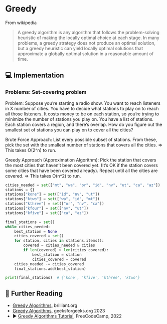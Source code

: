 # Greedy

From wikipedia

> A greedy algorithm is any algorithm that follows the problem-solving heuristic of making the locally optimal choice at each stage. In many problems, a greedy strategy does not produce an optimal solution, but a greedy heuristic can yield locally optimal solutions that approximate a globally optimal solution in a reasonable amount of time.

## 💻 Implementation

### Problems: Set-covering problem

Problem: Suppose you’re starting a radio show. You want to reach listeners in X number of cities. You have to decide what stations to play on to reach all those listeners. It costs money to be on each station, so you’re trying to minimize the number of stations you play on. You have a list of stations. Each station covers a region, and there’s overlap. How do you figure out the smallest set of stations you can play on to cover all the cities?

Brute Force Approach: List every possible subset of stations. From these, pick the set with the smallest number of stations that covers all the cities. => This takes O(2^n) to run.

Greedy Approach (Approximation Algorithm): Pick the station that covers the most cities that haven’t been covered yet. (It’s OK if the station covers some cities that have been covered already). Repeat until all the cities are covered. => This takes O(n^2) to run.

```python
cities_needed = set(["mt", "wa", "or", "id", "nv", "ut", "ca", "az"])
stations = {}
stations["kone"] = set(["id", "nv", "ut"])
stations["ktwo"] = set(["wa", "id", "mt"])
stations["kthree"] = set(["or", "nv", "ca"])
stations["kfour"] = set(["nv", "ut"])
stations["kfive"] = set(["ca", "az"])

final_stations = set()
while cities_needed:
    best_station = None
    cities_covered = set()
    for station, cities in stations.items():
        covered = cities_needed & cities
        if len(covered) > len(cities_covered):
            best_station = station
            cities_covered = covered
    cities_needed -= cities_covered
    final_stations.add(best_station)

print(final_stations)  # {'kone', 'kfive', 'kthree', 'ktwo'}
```

## 🔗 Further Reading

* [Greedy Algorithms](https://brilliant.org/wiki/greedy-algorithm/), brilliant.org
* [Greedy Algorithms](https://www.geeksforgeeks.org/greedy-algorithms/), geeksforgeeks.org 2023
* ▶️ [Greedy Algorithms Tutorial](https://www.youtube.com/watch?v=bC7o8P_Ste4), FreeCodeCamp, 2022
